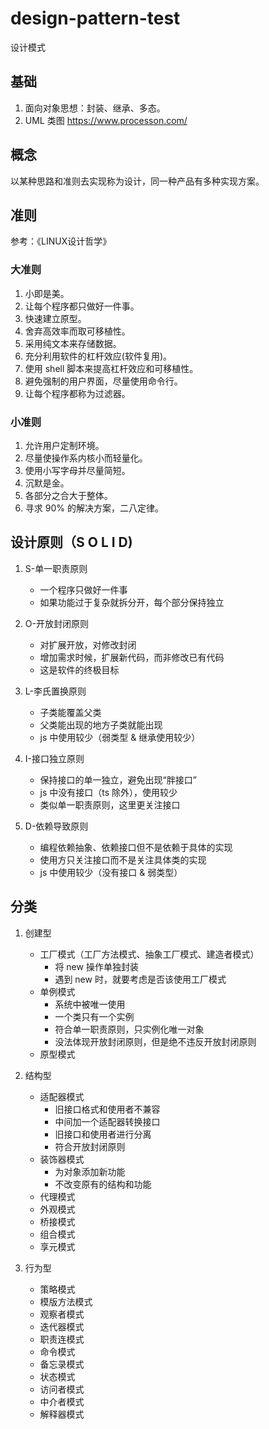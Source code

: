 # design-pattern-test

设计模式

## 基础

1. 面向对象思想：封装、继承、多态。
2. UML 类图 https://www.processon.com/

## 概念

以某种思路和准则去实现称为设计，同一种产品有多种实现方案。

## 准则

参考：《LINUX设计哲学》

### 大准则

1. 小即是美。
2. 让每个程序都只做好一件事。
3. 快速建立原型。
4. 舍弃高效率而取可移植性。
5. 采用纯文本来存储数据。
6. 充分利用软件的杠杆效应(软件复用)。
7. 使用 shell 脚本来提高杠杆效应和可移植性。
8. 避免强制的用户界面，尽量使用命令行。
9. 让每个程序都称为过滤器。

### 小准则

1. 允许用户定制环境。
2. 尽量使操作系内核小而轻量化。
3. 使用小写字母并尽量简短。
4. 沉默是金。
5. 各部分之合大于整体。
6. 寻求 90% 的解决方案，二八定律。

## 设计原则（S O L I D)

1. S-单一职责原则
    * 一个程序只做好一件事
    * 如果功能过于复杂就拆分开，每个部分保持独立
    
2. O-开放封闭原则
   * 对扩展开放，对修改封闭
   * 增加需求时候，扩展新代码，而非修改已有代码
   * 这是软件的终极目标
  
3. L-李氏置换原则
   * 子类能覆盖父类
   * 父类能出现的地方子类就能出现
   * js 中使用较少（弱类型 & 继承使用较少）
  
4. I-接口独立原则
   * 保持接口的单一独立，避免出现“胖接口”
   * js 中没有接口（ts 除外），使用较少
   * 类似单一职责原则，这里更关注接口

5. D-依赖导致原则
   * 编程依赖抽象、依赖接口但不是依赖于具体的实现
   * 使用方只关注接口而不是关注具体类的实现
   * js 中使用较少（没有接口 & 弱类型）
   
## 分类

1. 创建型
   * 工厂模式（工厂方法模式、抽象工厂模式、建造者模式）
      * 将 new 操作单独封装
      * 遇到 new 时，就要考虑是否该使用工厂模式
   * 单例模式
      * 系统中被唯一使用
      * 一个类只有一个实例
      * 符合单一职责原则，只实例化唯一对象
      * 没法体现开放封闭原则，但是绝不违反开放封闭原则
   * 原型模式  
   
2. 结构型
   * 适配器模式
      * 旧接口格式和使用者不兼容
      * 中间加一个适配器转换接口
      * 旧接口和使用者进行分离
      * 符合开放封闭原则
   * 装饰器模式
      * 为对象添加新功能
      * 不改变原有的结构和功能
   * 代理模式
   * 外观模式
   * 桥接模式
   * 组合模式
   * 享元模式

3. 行为型
   * 策略模式
   * 模版方法模式
   * 观察者模式
   * 迭代器模式
   * 职责连模式
   * 命令模式
   * 备忘录模式
   * 状态模式
   * 访问者模式
   * 中介者模式
   * 解释器模式
  
